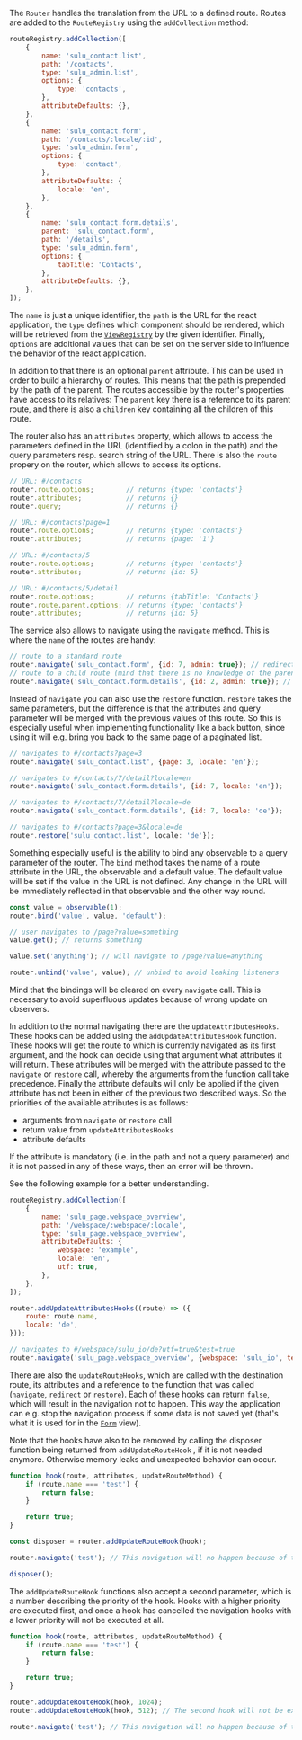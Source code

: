 The `Router` handles the translation from the URL to a defined route. Routes are added to the `RouteRegistry` using the
`addCollection` method:

```javascript static
routeRegistry.addCollection([
    {
        name: 'sulu_contact.list',
        path: '/contacts',
        type: 'sulu_admin.list',
        options: {
            type: 'contacts',
        },
        attributeDefaults: {},
    },
    {
        name: 'sulu_contact.form',
        path: '/contacts/:locale/:id',
        type: 'sulu_admin.form',
        options: {
            type: 'contact',
        },
        attributeDefaults: {
            locale: 'en',
        },
    },
    {
        name: 'sulu_contact.form.details',
        parent: 'sulu_contact.form',
        path: '/details',
        type: 'sulu_admin.form',
        options: {
            tabTitle: 'Contacts',
        },
        attributeDefaults: {},
    },
]);
```

The `name` is just a unique identifier, the `path` is the URL for the react application, the `type` defines which
component should be rendered, which will be retrieved from the [`ViewRegistry`](#viewrenderer) by the given identifier.
Finally, `options` are additional values that can be set on the server side to influence the behavior of the react
application.

In addition to that there is an optional `parent` attribute. This can be used in order to build a hierarchy of routes.
This means that the path is prepended by the path of the parent. The routes accessible by the router's properties have
access to its relatives: The `parent` key there is a reference to its parent route, and there is also a `children` key
containing all the children of this route.

The router also has an `attributes` property, which allows to access the parameters defined in the URL (identified by a
colon in the path) and the query parameters resp. search string of the URL. There is also the `route` propery on the
router, which allows to access its options.

```javascript static
// URL: #/contacts
router.route.options;        // returns {type: 'contacts'}
router.attributes;           // returns {}
router.query;                // returns {}

// URL: #/contacts?page=1
router.route.options;        // returns {type: 'contacts'}
router.attributes;           // returns {page: '1'}

// URL: #/contacts/5
router.route.options;        // returns {type: 'contacts'}
router.attributes;           // returns {id: 5}

// URL: #/contacts/5/detail
router.route.options;        // returns {tabTitle: 'Contacts'}
router.route.parent.options; // returns {type: 'contacts'}
router.attributes;           // returns {id: 5}
```

The service also allows to navigate using the `navigate` method. This is where the `name` of the routes are handy:

```javascript static
// route to a standard route
router.navigate('sulu_contact.form', {id: 7, admin: true}); // redirects to #/contacts/7?admin=true
// route to a child route (mind that there is no knowledge of the parent necessary)
router.navigate('sulu_contact.form.details', {id: 2, admin: true}); // redirects to #/contacts/2/detail?admin=true
```

Instead of `navigate` you can also use the `restore` function. `restore` takes the same parameters, but the difference
is that the attributes and query parameter will be merged with the previous values of this route. So this is especially
useful when implementing functionality like a `back` button, since using it will e.g. bring you back to the same page
of a paginated list.

```javascript static
// navigates to #/contacts?page=3
router.navigate('sulu_contact.list', {page: 3, locale: 'en'});

// navigates to #/contacts/7/detail?locale=en
router.navigate('sulu_contact.form.details', {id: 7, locale: 'en'});

// navigates to #/contacts/7/detail?locale=de
router.navigate('sulu_contact.form.details', {id: 7, locale: 'de'});

// navigates to #/contacts?page=3&locale=de
router.restore('sulu_contact.list', locale: 'de'});
```

Something especially useful is the ability to bind any observable to a query parameter of the router. The `bind` method
takes the name of a route attribute in the URL, the observable and a default value. The default value will be set if
the value in the URL is not defined. Any change in the URL will be immediately reflected in that observable and the
other way round.

```javascript static
const value = observable(1);
router.bind('value', value, 'default');

// user navigates to /page?value=something
value.get(); // returns something

value.set('anything'); // will navigate to /page?value=anything

router.unbind('value', value); // unbind to avoid leaking listeners
```

Mind that the bindings will be cleared on every `navigate` call. This is necessary to avoid superfluous updates because
of wrong update on observers.

In addition to the normal navigating there are the `updateAttributesHooks`. These hooks can be added using the
`addUpdateAttributesHook` function. These hooks will get the route to which is currently navigated as its first
argument, and the hook can decide using that argument what attributes it will return. These attributes will be merged
with the attribute passed to the `navigate` or `restore` call, whereby the arguments from the function call take
precedence. Finally the attribute defaults will only be applied if the given attribute has not been in either of the
previous two described ways. So the priorities of the available attributes is as follows:

- arguments from `navigate` or `restore` call
- return value from `updateAttributesHooks`
- attribute defaults

If the attribute is mandatory (i.e. in the path and not a query parameter) and it is not passed in any of these ways,
then an error will be thrown.

See the following example for a better understanding.

```javascript static
routeRegistry.addCollection([
    {
        name: 'sulu_page.webspace_overview',
        path: '/webspace/:webspace/:locale',
        type: 'sulu_page.webspace_overview',
        attributeDefaults: {
            webspace: 'example',
            locale: 'en',
            utf: true,
        },
    },
]);

router.addUpdateAttributesHooks((route) => ({
    route: route.name,
    locale: 'de',
}));

// navigates to #/webspace/sulu_io/de?utf=true&test=true
router.navigate('sulu_page.webspace_overview', {webspace: 'sulu_io', test: true})
```

There are also the `updateRouteHooks`, which are called with the destination route, its attributes and a reference to
the function that was called (`navigate`, `redirect` or `restore`). Each of these hooks can return `false`, which will
result in the navigation not to happen. This way the application can e.g. stop the navigation process if some data is
not saved yet (that's what it is used for in the [`Form`](#form) view).

Note that the hooks have also to be removed by calling the disposer function being returned from `addUpdateRouteHook` ,
if it is not needed anymore. Otherwise memory leaks and unexpected behavior can occur.

```javascript static
function hook(route, attributes, updateRouteMethod) {
    if (route.name === 'test') {
        return false;
    }

    return true;
}

const disposer = router.addUpdateRouteHook(hook);

router.navigate('test'); // This navigation will no happen because of the above hook

disposer();
```

The `addUpdateRouteHook` functions also accept a second parameter, which is a number describing the priority of the
hook. Hooks with a higher priority are executed first, and once a hook has cancelled the navigation hooks with a lower
priority will not be executed at all.

```javascript static
function hook(route, attributes, updateRouteMethod) {
    if (route.name === 'test') {
        return false;
    }

    return true;
}

router.addUpdateRouteHook(hook, 1024);
router.addUpdateRouteHook(hook, 512); // The second hook will not be executed, because the first one cancels navigation

router.navigate('test'); // This navigation will no happen because of the above hook
```

